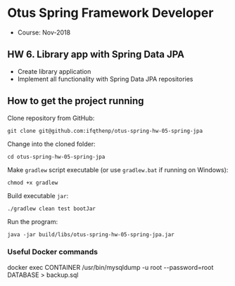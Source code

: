 # Otus Spring Framework Developer

- Course: Nov-2018

## HW 6. Library app with Spring Data JPA

- Create library application
- Implement all functionality with Spring Data JPA repositories

## How to get the project running

Clone repository from GitHub:

```shell
git clone git@github.com:ifqthenp/otus-spring-hw-05-spring-jpa
```

Change into the cloned folder:

```shell
cd otus-spring-hw-05-spring-jpa
```

Make `gradlew` script executable (or use `gradlew.bat` if running on Windows):

```shell
chmod +x gradlew 
```

Build executable `jar`:

```shell
./gradlew clean test bootJar
```

Run the program:

```shell
java -jar build/libs/otus-spring-hw-05-spring-jpa.jar
```

### Useful Docker commands

docker exec CONTAINER /usr/bin/mysqldump -u root --password=root DATABASE > backup.sql
